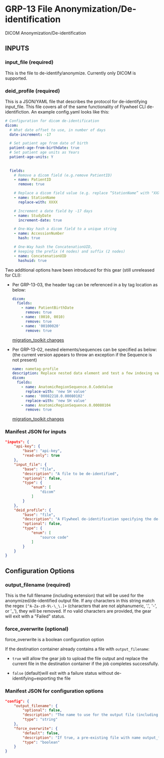 # GRP-13 File Anonymization/De-identification
DICOM Anonymization/De-identification 

## INPUTS
### input_file (required)
This is the file to de-identify/anonymize. Currently only DICOM is 
supported.

### deid_profile (required)
This is a JSON/YAML file that describes the protocol for de-identifying
input_file. This file covers all of the same functionality of Flywheel
CLI de-identifiction.
An example config.yaml looks like this:

``` yaml
# Configuration for dicom de-identification 
dicom:
  # What date offset to use, in number of days
  date-increment: -17

  # Set patient age from date of birth
  patient-age-from-birthdate: true
  # Set patient age units as Years
  patient-age-units: Y
   
 
  fields:
    # Remove a dicom field (e.g.remove PatientID)
    - name: PatientID
      remove: true

    # Replace a dicom field value (e.g. replace “StationName” with "XXXX")
    - name: StationName
      replace-with: XXXX

    # Increment a date field by -17 days
    - name: StudyDate
      increment-date: true

    # One-Way hash a dicom field to a unique string
    - name: AccessionNumber
      hash: true

    # One-Way hash the ConcatenationUID, 
    # keeping the prefix (4 nodes) and suffix (2 nodes)
    - name: ConcatenationUID
      hashuid: true
```

Two additional options have been introduced for this gear 
(still unreleased for CLI):

* Per GRP-13-03, the header tag can be referenced in a by tag location 
as below:

    ```yaml
    dicom:
      fields:
        - name: PatientBirthDate
          remove: true
        - name: (0010, 0010)
          remove: true
        - name: '00100020'
          remove: true
    ```
    
    [migration_toolkit changes](https://gitlab.com/flywheel-io/public/migration-toolkit/merge_requests/39)
   
    
* Per GRP-13-02, nested elements/sequences can be specified as below:
(the current version appears to throw an exception if the Sequence 
is not present)

    ``` yaml
    name: nametag-profile
    description: Replace nested data element and test a few indexing variants
    dicom:
      fields:
        - name: AnatomicRegionSequence.0.CodeValue
          replace-with: 'new SH value'
        - name: '00082218.0.00080102'
          replace-with: 'new SH value'
        - name: AnatomicRegionSequence.0.00080104
          remove: true
    
    ```
    [migration_toolkit changes](https://gitlab.com/flywheel-io/public/migration-toolkit/merge_requests/40/diffs) 

### Manifest JSON for inputs
``` json
"inputs": {
    "api-key": {
        "base": "api-key",
        "read-only": true
    },
    "input_file": {
        "base": "file",
        "description": "A file to be de-identified",
        "optional": false,
        "type": {
            "enum": [
                "dicom"
            ]
        }
    },
    "deid_profile": {
        "base": "file",
        "description": "A Flywheel de-identification specifying the de-identification actions to perform on input_file",
        "optional": false,
        "type": {
            "enum": [
                "source code"
            ]
        }
    }
}
```

## Configuration Options

### output_filename (required)
This is the full filename (including extension) that will be used for 
the anonymized/de-identified output file. If any characters in this 
string match the regex `[^A-Za-z0-9\-\_\.]+` (characters that are 
not alphanumeric, '.', '-', or '_'), they will be removed. If no valid 
characters are provided, the gear will exit with a "Failed" status.

### force_overwrite (optional)
force_overwrite is a boolean configuration option

If the destination container already contains a file with 
`output_filename`:

* `true` will allow the gear job  to upload the file output and 
replace the current file in the destination container if the job
completes successfully.


* `false` (default)will exit with a failure status without 
de-identifying+exporting the file

### Manifest JSON for configuration options
``` json
"config": {
    "output_filename": {
        "optional": false,
        "description": "The name to use for the output file (including extension). Cannot match the name of any file in gear destination container",
        "type": "string"
    },
    "force_overwrite": {
        "default": false,
        "description": "If true, a pre-existing file with name output_filename will be overwritten",
        "type": "boolean"
    }
}
```